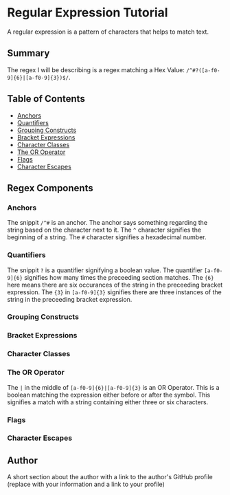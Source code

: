 # Regular Expression Tutorial

A regular expression is a pattern of characters that helps to match text.

## Summary

The regex I will be describing is a regex matching a Hex Value: `/^#?([a-f0-9]{6}|[a-f0-9]{3})$/`.

## Table of Contents

- [Anchors](#anchors)
- [Quantifiers](#quantifiers)
- [Grouping Constructs](#grouping-constructs)
- [Bracket Expressions](#bracket-expressions)
- [Character Classes](#character-classes)
- [The OR Operator](#the-or-operator)
- [Flags](#flags)
- [Character Escapes](#character-escapes)

## Regex Components

### Anchors
The snippit `/^#` is an anchor. The anchor says something regarding the string based on the character next to it. The `^` character signifies the beginning of a string. The `#` character signifies a hexadecimal number.
### Quantifiers
The snippit `?` is a quantifier signifying a boolean value. The quantifier `[a-f0-9]{6}` signifies how many times the preceeding section matches. The `{6}` here means there are six occurances of the string in the preceeding bracket expression. The `{3}` in `[a-f0-9]{3}` signifies there are three instances of the string in the preceeding bracket expression.
### Grouping Constructs

### Bracket Expressions

### Character Classes

### The OR Operator
The `|` in the middle of `[a-f0-9]{6}|[a-f0-9]{3}` is an OR Operator. This is a boolean matching the expression either before or after the symbol. This signifies a match with a string containing either three or six characters.
### Flags

### Character Escapes

## Author

A short section about the author with a link to the author's GitHub profile (replace with your information and a link to your profile)
